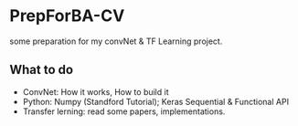 # PrepForBA-CV
some preparation for my convNet &amp; TF Learning project.
## What to do
- ConvNet: How it works, How to build it
- Python: 
    Numpy (Standford Tutorial);
    Keras Sequential & Functional API
- Transfer lerning: read some papers, implementations.
